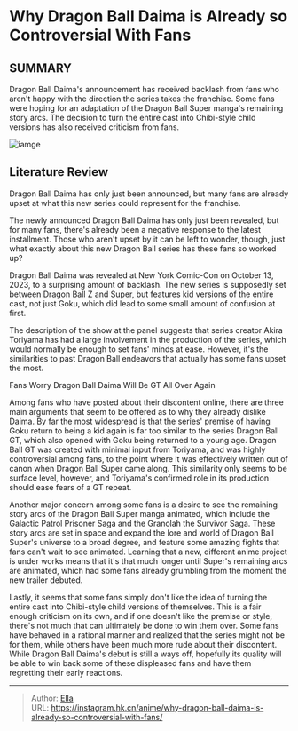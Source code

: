 # Why Dragon Ball Daima is Already so Controversial With Fans


## SUMMARY 



  Dragon Ball Daima&#39;s announcement has received backlash from fans who aren&#39;t happy with the direction the series takes the franchise.   Some fans were hoping for an adaptation of the Dragon Ball Super manga&#39;s remaining story arcs.   The decision to turn the entire cast into Chibi-style child versions has also received criticism from fans.  

![iamge](https://static1.srcdn.com/wordpress/wp-content/uploads/2023/10/dragon-ball-daima-unhappy-goku-vegeta.jpg)

## Literature Review

Dragon Ball Daima has only just been announced, but many fans are already upset at what this new series could represent for the franchise.




The newly announced Dragon Ball Daima has only just been revealed, but for many fans, there&#39;s already been a negative response to the latest installment. Those who aren&#39;t upset by it can be left to wonder, though, just what exactly about this new Dragon Ball series has these fans so worked up?




Dragon Ball Daima was revealed at New York Comic-Con on October 13, 2023, to a surprising amount of backlash. The new series is supposedly set between Dragon Ball Z and Super, but features kid versions of the entire cast, not just Goku, which did lead to some small amount of confusion at first.

          

The description of the show at the panel suggests that series creator Akira Toriyama has had a large involvement in the production of the series, which would normally be enough to set fans&#39; minds at ease. However, it&#39;s the similarities to past Dragon Ball endeavors that actually has some fans upset the most.


 Fans Worry Dragon Ball Daima Will Be GT All Over Again 
          




Among fans who have posted about their discontent online, there are three main arguments that seem to be offered as to why they already dislike Daima. By far the most widespread is that the series&#39; premise of having Goku return to being a kid again is far too similar to the series Dragon Ball GT, which also opened with Goku being returned to a young age. Dragon Ball GT was created with minimal input from Toriyama, and was highly controversial among fans, to the point where it was effectively written out of canon when Dragon Ball Super came along. This similarity only seems to be surface level, however, and Toriyama&#39;s confirmed role in its production should ease fears of a GT repeat.

Another major concern among some fans is a desire to see the remaining story arcs of the Dragon Ball Super manga animated, which include the Galactic Patrol Prisoner Saga and the Granolah the Survivor Saga. These story arcs are set in space and expand the lore and world of Dragon Ball Super&#39;s universe to a broad degree, and feature some amazing fights that fans can&#39;t wait to see animated. Learning that a new, different anime project is under works means that it&#39;s that much longer until Super&#39;s remaining arcs are animated, which had some fans already grumbling from the moment the new trailer debuted.




Lastly, it seems that some fans simply don&#39;t like the idea of turning the entire cast into Chibi-style child versions of themselves. This is a fair enough criticism on its own, and if one doesn&#39;t like the premise or style, there&#39;s not much that can ultimately be done to win them over. Some fans have behaved in a rational manner and realized that the series might not be for them, while others have been much more rude about their discontent. While Dragon Ball Daima&#39;s debut is still a ways off, hopefully its quality will be able to win back some of these displeased fans and have them regretting their early reactions.



---

> Author: [Ella](https://instagram.hk.cn/)  
> URL: https://instagram.hk.cn/anime/why-dragon-ball-daima-is-already-so-controversial-with-fans/  

